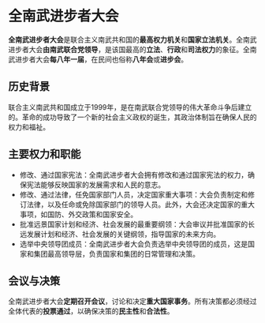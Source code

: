 # 全南武进步者大会

**全南武进步者大会**是联合主义南武共和国的**最高权力机关**和**国家立法机关**。全南武进步者大会**由南武联合党领导**，是该国最高的**立法**、**行政**和**司法权力**的象征。全南武进步者大会**每八年一届**，在民间也俗称**八年会**或**进步会**。

## 历史背景
联合主义南武共和国成立于1999年，是在南武联合党领导的伟大革命斗争后建立的。革命的成功导致了一个新的社会主义政权的诞生，其政治体制旨在确保人民的权力和福祉。

## 主要权力和职能
* 修改、通过国家宪法：全南武进步者大会拥有修改和通过国家宪法的权力，确保宪法能够反映国家的发展需求和人民的意志。
* 修改、通过法律，任免国家部门人员，决定国家重大事项：大会负责制定和修订法律，以及任命或免除国家部门的领导人员。此外，大会还决定国家的重大事项，如国防、外交政策和国家安全。
* 批准远景国家计划和经济、社会发展的最重要纲领：大会审议并批准国家的长远发展计划和经济、社会发展的关键纲领，指导国家的未来方向。
* 选举中央领导团成员：全南武进步者大会负责选举中央领导团的成员，这是国家和集团最高领导层，负责国家和集团的日常管理和决策。

## 会议与决策
全南武进步者大会**定期召开会议**，讨论和决定**重大国家事务**。所有决策都必须经过全体代表的**投票通过**，以确保决策的**民主性**和**合法性**。